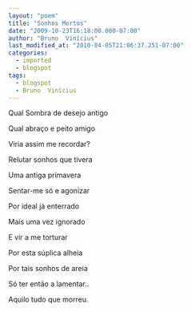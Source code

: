 ```yaml
---
layout: "poem"
title: "Sonhos Mortos"
date: "2009-10-23T16:18:00.000-07:00"
author: "Bruno  Vinícius"
last_modified_at: "2010-04-05T21:06:37.251-07:00"
categories:
  - imported
  - blogspot
tags:
  - blogspot
  - Bruno  Vinícius
---
```


Qual Sombra de desejo antigo

Qual abraço e peito amigo

Viria assim me recordar?

Relutar sonhos que tivera

Uma antiga primavera

Sentar-me só e agonizar

Por ideal já enterrado

Mais uma vez ignorado

E vir a me torturar

Por esta súplica alheia

Por tais sonhos de areia

Só ter então a lamentar..

Aquilo tudo que morreu.
